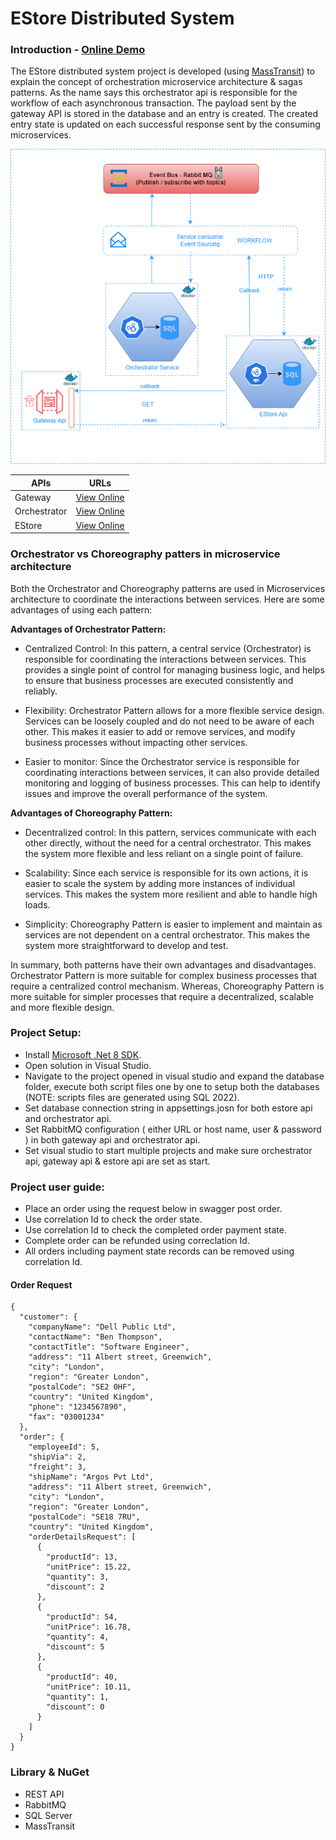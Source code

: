 # EStore Distributed System

### Introduction - [Online Demo](http://gateway.runasp.net/swagger/index.html)

The EStore distributed system project is developed (using [MassTransit](https://masstransit.io/)) to explain the concept of orchestration microservice architecture & sagas patterns. As the name says this orchestrator api is responsible for the workflow of each asynchronous transaction. The payload sent by the gateway API is stored in the database and an entry is created. The created entry state is updated on each successful response sent by the consuming microservices.

![](https://github.com/qasimshk/EStore/blob/main/Database/EStore%20Design.drawio.png)

| APIs  | URLs |
| ------------- | ------------- |
| Gateway | [View Online](http://gateway.runasp.net/swagger/index.html) |
| Orchestrator | [View Online](http://orchestrator.runasp.net/swagger/index.html) |
| EStore | [View Online](http://estoresrv.runasp.net/swagger/index.html) |

### Orchestrator vs Choreography patters in microservice architecture 
Both the Orchestrator and Choreography patterns are used in Microservices architecture to coordinate the interactions between services. Here are some advantages of using each pattern:

**Advantages of Orchestrator Pattern:**

- Centralized Control: In this pattern, a central service (Orchestrator) is responsible for coordinating the interactions between services. This provides a single point of control for managing business logic, and helps to ensure that business processes are executed consistently and reliably.

- Flexibility: Orchestrator Pattern allows for a more flexible service design. Services can be loosely coupled and do not need to be aware of each other. This makes it easier to add or remove services, and modify business processes without impacting other services.

- Easier to monitor: Since the Orchestrator service is responsible for coordinating interactions between services, it can also provide detailed monitoring and logging of business processes. This can help to identify issues and improve the overall performance of the system.

**Advantages of Choreography Pattern:**

- Decentralized control: In this pattern, services communicate with each other directly, without the need for a central orchestrator. This makes the system more flexible and less reliant on a single point of failure.

- Scalability: Since each service is responsible for its own actions, it is easier to scale the system by adding more instances of individual services. This makes the system more resilient and able to handle high loads.

- Simplicity: Choreography Pattern is easier to implement and maintain as services are not dependent on a central orchestrator. This makes the system more straightforward to develop and test.

In summary, both patterns have their own advantages and disadvantages. Orchestrator Pattern is more suitable for complex business processes that require a centralized control mechanism. Whereas, Choreography Pattern is more suitable for simpler processes that require a decentralized, scalable and more flexible design.

### Project Setup:
- Install [Microsoft .Net 8 SDK](https://dotnet.microsoft.com/en-us/download/dotnet/8.0).
- Open solution in Visual Studio.
- Navigate to the project opened in visual studio and expand the database folder, execute both script files one by one to setup both the databases (NOTE: scripts files are generated using SQL 2022).
- Set database connection string in appsettings.josn for both estore api and orchestrator api.
- Set RabbitMQ configuration ( either URL or host name, user & password ) in both gateway api and orchestrator api.
- Set visual studio to start multiple projects and make sure orchestrator api, gateway api & estore api are set as start.

### Project user guide:
- Place an order using the request below in swagger post order.
- Use correlation Id to check the order state.
- Use correlation Id to check the completed order payment state.
- Complete order can be refunded using correclation Id.
- All orders including payment state records can be removed using correlation Id. 

#### Order Request
```http
{
  "customer": {
    "companyName": "Dell Public Ltd",
    "contactName": "Ben Thompson",
    "contactTitle": "Software Engineer",
    "address": "11 Albert street, Greenwich",
    "city": "London",
    "region": "Greater London",
    "postalCode": "SE2 0HF",
    "country": "United Kingdom",
    "phone": "1234567890",
    "fax": "03001234"
  },
  "order": {
    "employeeId": 5,
    "shipVia": 2,
    "freight": 3,
    "shipName": "Argos Pvt Ltd",
    "address": "11 Albert street, Greenwich",
    "city": "London",
    "region": "Greater London",
    "postalCode": "SE18 7RU",
    "country": "United Kingdom",
    "orderDetailsRequest": [
      {
        "productId": 13,
        "unitPrice": 15.22,
        "quantity": 3,
        "discount": 2
      },
      {
        "productId": 54,
        "unitPrice": 16.78,
        "quantity": 4,
        "discount": 5
      },
      {
        "productId": 40,
        "unitPrice": 10.11,
        "quantity": 1,
        "discount": 0
      }
    ]
  }
}
```

### Library & NuGet

- REST API
- RabbitMQ
- SQL Server
- MassTransit

<!-- 
qasim.kainos@gmail.com - gateway
vzimsim@gmail.com - orchestrator
savvysavingsapp@gmail.com - api 
https://www.monsterasp.net/
-->
